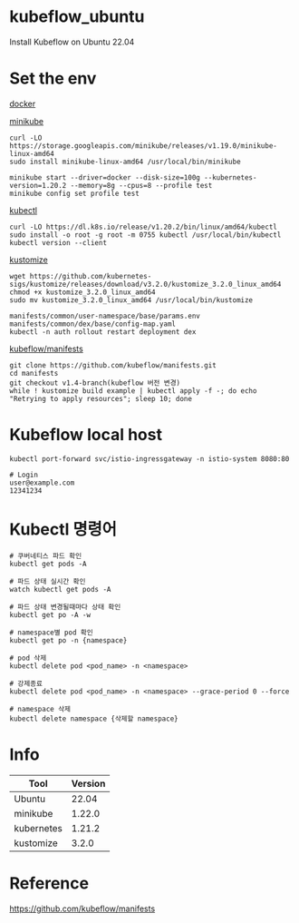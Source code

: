 # kubeflow_ubuntu

Install Kubeflow on Ubuntu 22.04

# Set the env

[docker](https://docs.docker.com/desktop/install/ubuntu/)

[minikube](https://github.com/kubernetes/minikube/releases/tag/v1.22.0)

```
curl -LO https://storage.googleapis.com/minikube/releases/v1.19.0/minikube-linux-amd64
sudo install minikube-linux-amd64 /usr/local/bin/minikube

minikube start --driver=docker --disk-size=100g --kubernetes-version=1.20.2 --memory=8g --cpus=8 --profile test
minikube config set profile test
```

[kubectl](https://kubernetes.io/ko/docs/tasks/tools/install-kubectl-linux/)

```
curl -LO https://dl.k8s.io/release/v1.20.2/bin/linux/amd64/kubectl
sudo install -o root -g root -m 0755 kubectl /usr/local/bin/kubectl
kubectl version --client
```

[kustomize](https://kubectl.docs.kubernetes.io/guides/introduction/kustomize/)

```
wget https://github.com/kubernetes-sigs/kustomize/releases/download/v3.2.0/kustomize_3.2.0_linux_amd64
chmod +x kustomize_3.2.0_linux_amd64
sudo mv kustomize_3.2.0_linux_amd64 /usr/local/bin/kustomize
```

```
manifests/common/user-namespace/base/params.env
manifests/common/dex/base/config-map.yaml
kubectl -n auth rollout restart deployment dex 
```

[kubeflow/manifests](https://github.com/kubeflow/manifests)

```
git clone https://github.com/kubeflow/manifests.git
cd manifests
git checkout v1.4-branch(kubeflow 버전 변경)
while ! kustomize build example | kubectl apply -f -; do echo "Retrying to apply resources"; sleep 10; done
```

# Kubeflow local host

```
kubectl port-forward svc/istio-ingressgateway -n istio-system 8080:80

# Login
user@example.com
12341234
```

# Kubectl 명령어

```
# 쿠버네티스 파드 확인
kubectl get pods -A

# 파드 상태 실시간 확인
watch kubectl get pods -A 

# 파드 상태 변경될때마다 상태 확인
kubectl get po -A -w

# namespace별 pod 확인
kubectl get po -n {namespace}

# pod 삭제
kubectl delete pod <pod_name> -n <namespace>

# 강제종료
kubectl delete pod <pod_name> -n <namespace> --grace-period 0 --force

# namespace 삭제
kubectl delete namespace {삭제할 namespace}
```

# Info

|Tool|Version|
|----------|------|
|Ubuntu|22.04|
|minikube|1.22.0|
|kubernetes|1.21.2|
|kustomize|3.2.0|

# Reference
https://github.com/kubeflow/manifests

